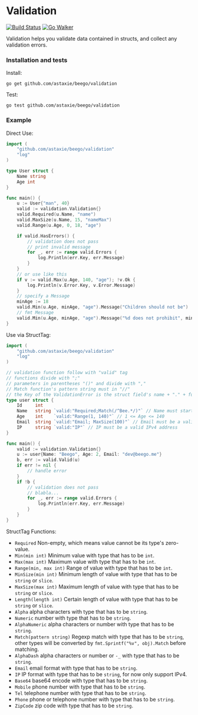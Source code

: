 # Validation

[![Build Status](https://drone.io/github.com/astaxie/beego/status.png)](https://drone.io/github.com/astaxie/beego/latest) [![Go Walker](http://gowalker.org/api/v1/badge)](http://gowalker.org/github.com/astaxie/beego/validation)

Validation helps you validate data contained in structs, and collect any validation errors.

### Installation and tests

Install:

	go get github.com/astaxie/beego/validation

Test:

	go test github.com/astaxie/beego/validation

### Example

Direct Use:

```go
import (
	"github.com/astaxie/beego/validation"
	"log"
)

type User struct {
	Name string
	Age int
}

func main() {
	u := User{"man", 40}
	valid := validation.Validation{}
	valid.Required(u.Name, "name")
	valid.MaxSize(u.Name, 15, "nameMax")
	valid.Range(u.Age, 0, 18, "age")

	if valid.HasErrors() {
		// validation does not pass
		// print invalid message
		for _, err := range valid.Errors {
			log.Println(err.Key, err.Message)
		}
	}
	// or use like this
	if v := valid.Max(u.Age, 140, "age"); !v.Ok {
		log.Println(v.Error.Key, v.Error.Message)
	}
	// specify a Message
	minAge := 18
	valid.Min(u.Age, minAge, "age").Message("Children should not be")
	// fmt Message
	valid.Min(u.Age, minAge, "age").Message("%d does not prohibit", minAge)
}
```

Use via StructTag:

```go
import (
	"github.com/astaxie/beego/validation"
	"log"
)

// validation function follow with "valid" tag
// functions divide with ";"
// parameters in parentheses "()" and divide with ","
// Match function's pattern string must in "//"
// the Key of the ValidationError is the struct field's name + "." + funcname
type user struct {
	Id     int
	Name   string `valid:"Required;Match(/^Bee.*/)"` // Name must start with "Bee"
	Age    int    `valid:"Range(1, 140)"` // 1 <= Age <= 140
	Email  string `valid:"Email; MaxSize(100)"` // Email must be a valid Email address and the max length is 100
	IP     string `valid:"IP"` // IP must be a valid IPv4 address
}

func main() {
	valid := validation.Validation{}
	u := user{Name: "Beego", Age: 2, Email: "dev@beego.me"}
	b, err := valid.Valid(u)
	if err != nil {
		// handle error
	}
	if !b {
		// validation does not pass
		// blabla...
		for _, err := range valid.Errors {
			log.Println(err.Key, err.Message)
		}
	}
}
```

StructTag Functions:

* `Required` Non-empty, which means value cannot be its type's zero-value.
* `Min(min int)` Minimum value with type that has to be `int`.
* `Max(max int)` Maximum value with type that has to be `int`.
* `Range(min, max int)` Range of value with type that has to be `int`.
* `MinSize(min int)` Minimum length of value with type that has to be `string` or `slice`.
* `MaxSize(max int)` Maximum length of value with type that has to be `string` or `slice`.
* `Length(length int)` Certain length of value with type that has to be `string` or `slice`.
* `Alpha` alpha characters with type that has to be `string`.
* `Numeric` number with type that has to be `string`.
* `AlphaNumeric` alpha characters or number with type that has to be `string`.
* `Match(pattern string)` Regexp match with type that has to be `string`, other types will be converted by `fmt.Sprintf("%v", obj).Match` before matching.
* `AlphaDash` alpha characters or number or `-_` with type that has to be `string`.
* `Email` email format with type that has to be `string`.
* `IP`  IP format with type that has to be `string`, for now only support IPv4.
* `Base64` base64 encode with type that has to be `string`.
* `Mobile` phone number with type that has to be `string`.
* `Tel` telephone number with type that has to be `string`.
* `Phone` phone or telephone number with type that has to be `string`.
* `ZipCode` zip code with type that has to be `string`.